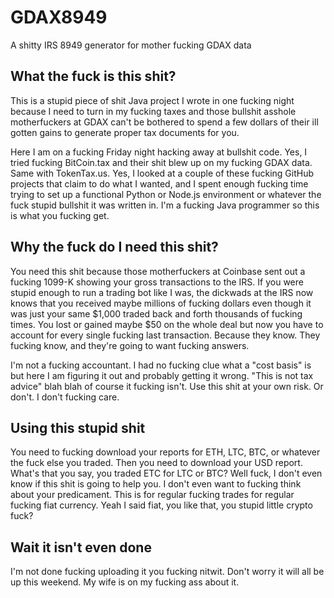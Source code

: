 # GDAX8949
A shitty IRS 8949 generator for mother fucking GDAX data

## What the fuck is this shit?
This is a stupid piece of shit Java project I wrote in one fucking night because I need to turn in my fucking taxes
and those bullshit asshole motherfuckers at GDAX can't be bothered to spend a few dollars of their ill gotten gains 
to generate proper tax documents for you.

Here I am on a fucking Friday night hacking away at bullshit code. Yes, I tried fucking BitCoin.tax and their shit blew up 
on my fucking GDAX data. Same with TokenTax.us. Yes, I looked at a couple of these fucking GitHub projects that claim to do
what I wanted, and I spent enough fucking time trying to set up a functional Python or Node.js environment or whatever the fuck
stupid bullshit it was written in. I'm a fucking Java programmer so this is what you fucking get.

## Why the fuck do I need this shit?

You need this shit because those motherfuckers at Coinbase sent out a fucking 1099-K showing your gross transactions to the IRS.
If you were stupid enough to run a trading bot like I was, the dickwads at the IRS now knows that you received maybe millions of fucking dollars
even though it was just your same $1,000 traded back and forth thousands of fucking times. You lost or gained maybe $50 on the whole 
deal but now you have to account for every single fucking last transaction. Because they know. They fucking know, and they're going
to want fucking answers.

I'm not a fucking accountant. I had no fucking clue what a "cost basis" is but here I am figuring it out and probably getting it wrong.
"This is not tax advice" blah blah of course it fucking isn't. Use this shit at your own risk. Or don't. I don't fucking care.

## Using this stupid shit
You need to fucking download your reports for ETH, LTC, BTC, or whatever the fuck else you traded. Then you need to download your USD report.
What's that you say, you traded ETC for LTC or BTC? Well fuck, I don't even know if this shit is going to help you. I don't even want
to fucking think about your predicament. This is for regular fucking trades for regular fucking fiat currency. Yeah I said fiat, you like that,
you stupid little crypto fuck?

## Wait it isn't even done
I'm not done fucking uploading it you fucking nitwit. Don't worry it will all be up this weekend. My wife is on my fucking ass about it.
